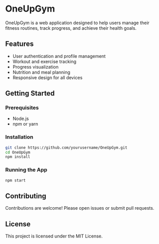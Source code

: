 # OneUpGym

OneUpGym is a web application designed to help users manage their fitness routines, track progress, and achieve their health goals.

## Features

- User authentication and profile management
- Workout and exercise tracking
- Progress visualization
- Nutrition and meal planning
- Responsive design for all devices

## Getting Started

### Prerequisites

- Node.js
- npm or yarn

### Installation

```bash
git clone https://github.com/yourusername/OneUpGym.git
cd OneUpGym
npm install
```

### Running the App

```bash
npm start
```

## Contributing

Contributions are welcome! Please open issues or submit pull requests.

## License

This project is licensed under the MIT License.
